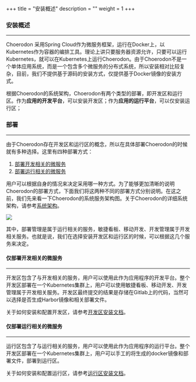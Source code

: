 +++
title = "安装概述"
description = ""
weight = 1
+++


### 安装概述
---
Choerodon 采用Spring Cloud作为微服务框架，运行在Docker上，以Kubernetes作为容器的编排工具。理论上讲只要服务器资源允许，只要可以运行Kubernetes，就可以在Kubernetes上运行Choerodon。由于Choerodon不是一个单体应用系统，而是一个包含多个微服务的分布式系统，所以安装相对比较复杂，目前，我们不提供基于源码的安装方式，仅提供基于Docker镜像的安装方式。

根据Choerodon的系统架构，Choerodon有两个类型的部署，即开发区和运行区。作为**应用的开发平台**，可以安装开发区；作为**应用的运行平台**，可以仅安装运行区；

### 部署
---
由于Choerodon存在开发区和运行区的概念，所以在具体部署Choerodon的时候就有多种选择。这里有四种部署方式：

1. [部署开发相关的微服务](#部署开发相关的微服务)
2. [部署运行相关的微服务](../development/安装指南)

用户可以根据自身的情况来决定采用哪一种方式。为了能够更加清晰的说明Choerodon的部署方式，下面我们将这两种不同的部署方式分别说明。在这之前，我们先来看一下Choerodon的系统服务架构图。关于Choerodon的详细系统架构，请参考[系统架构](./concept/choerodon-system-architecture)。

![](/img/docs/installation-configuration/choerodon-develop-infrastructure.svg)

其中，部署管理是属于运行相关的服务，敏捷看板、移动开发、开发管理属于开发相关服务。也就是说，我们在选择安装开发区和运行区的时候，可以根据这几个服务来决定。

#### 仅部署开发相关的微服务
---
开发区包含了与开发相关的服务，用户可以使用此作为应用程序的开发平台。整个开发区部署在一个Kubernetes集群上，用户可以使用敏捷看板、移动开发、开发管理属于开发相关服务。开发区最终提交的结果是存储在Gitlab上的代码，当然可以选择是否生成Harbor镜像和相关部署文件。


关于如何安装和配置开发区，请参考[开发区安装文档](./development)。


#### 仅部署运行相关的微服务
---
运行区包含了与运行相关的服务，用户可以使用此作为应用程序的运行平台。整个开发区部署在一个Kubernetes集群上，用户可以手工的将生成的docker镜像和部署文件，部署到运行区。

关于如何安装和配置运行区，请参考[运行区安装文档](./deployment)。